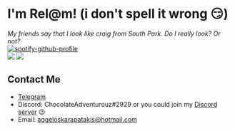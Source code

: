 # I'm Rel@m! (i don't spell it wrong 😏)
*My friends say that I look like craig from South Park. Do I really look? Or not?*
<br>
[![spotify-github-profile](https://spotify-github-profile.vercel.app/api/view?uid=31aelp723mazmkouggo3pyt6fj2i&cover_image=true&theme=natemoo-re&bar_color=53b14f&bar_color_cover=true)](https://spotify-github-profile.vercel.app/api/view?uid=31aelp723mazmkouggo3pyt6fj2i&redirect=true)
<br>
![](https://github-readme-stats.vercel.app/api?username=ChocolateAdventurouz)
![](https://github-profile-summary-cards.vercel.app/api/cards/profile-details?username=ChocolateAdventurouz&theme=solarized_dark)

## Contact Me

- [Telegram](https://t.me/chocolateadventurouz)
- Discord: ChocolateAdventurouz#2929 or you could join my [Discord server](https://discord.gg/yXsv5asHJR) 😉
- Email: aggeloskarapatakis@hotmail.com


